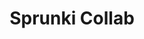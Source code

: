 ---
slug: sprunki-collab-2701
title: Sprunki Collab
description: "Sprunki Collab is an exciting online game. Play for free directly in your browser!"
icon: /images/popular_mods/Sprunki Collab.png
url: https://wowtbc.net/sprunkin/sprunki-collab/index.html
previewImage: /images/popular_mods/Sprunki Collab.png
type: popular mods

# SEO配置
seo:
  title: "Sprunki Collab - Play Free Online Game | Fun Browser Games"
  description: "Sprunki Collab - Play this fun online game for free in your browser. No download required!"
  ogImage: "/images/popular_mods/Sprunki Collab.png"
  keywords: "sprunki-collab-2701, online game, browser game, free game, popular mods game, play online"

videoUrls:
  - https://www.youtube.com/embed/example1
  - https://www.youtube.com/embed/example2

whyPlay:
  title: "Why Play Sprunki Collab?"
  items:
    - "Immersive Gameplay: Sprunki Collab offers an engaging and immersive gaming experience that will keep you entertained for hours"
    - "Challenging Levels: Test your skills with increasingly difficult challenges and obstacles"
    - "Beautiful Graphics: Enjoy stunning visuals and smooth animations that bring the game world to life"
    - "Regular Updates: New content and features are added regularly to keep the game fresh and exciting"
    - "Free to Play: Experience all the fun without spending a penny"
    - "Community Features: Connect with other players, share strategies, and compete for high scores"
    - "Cross-Platform: Play on any device with a web browser, no downloads required"

features:
  title: "Key Features of Sprunki Collab"
  image: "/images/popular_mods/Sprunki Collab.png"
  items:
    - "Intuitive Controls: Easy to learn controls make Sprunki Collab accessible for players of all skill levels"
    - "Multiple Game Modes: Enjoy various gameplay options that provide different challenges and experiences"
    - "Character Customization: Personalize your gaming experience with unique characters and items"
    - "Achievement System: Complete special tasks to earn rewards and recognition"
    - "Leaderboards: Compete with players worldwide and see who can achieve the highest scores"

characteristics:
  title: "Game Characteristics"
  image: "/images/popular_mods/Sprunki Collab.png"
  items:
    - "Genre: Popular mods game with elements of strategy and skill"
    - "Difficulty: Suitable for both casual gamers and those seeking a challenge"
    - "Play Time: Quick sessions or extended gameplay, depending on your preference"
    - "Art Style: Vibrant and engaging visuals that enhance the gaming experience"
    - "Sound Design: Immersive audio that complements the gameplay perfectly"

info: "Sprunki Collab is an exciting online game that offers players a unique and engaging gaming experience. With its intuitive controls, stunning visuals, and challenging gameplay, Sprunki Collab provides hours of entertainment for players of all ages and skill levels. Whether you're looking for a quick gaming session during a break or an extended play session, Sprunki Collab delivers an immersive experience that will keep you coming back for more. The game features multiple levels of increasing difficulty, ensuring that players are constantly challenged as they progress. With regular updates adding new content and features, Sprunki Collab remains fresh and exciting, providing endless entertainment options for its growing community of players."

howToPlayIntro: "Welcome to Sprunki Collab! This guide will walk you through the basics and help you master the game. Whether you're a beginner or looking to improve your skills, these tips and instructions will enhance your gaming experience."

howToPlaySteps:
  - title: "Getting Started"
    description: "Begin your Sprunki Collab adventure by familiarizing yourself with the controls. Use your keyboard or mouse to navigate through the game interface. The tutorial will guide you through the basic mechanics and help you understand the objectives."
  - title: "Understanding the Objectives"
    description: "In Sprunki Collab, your main goal is to progress through levels by completing specific objectives. Each level presents unique challenges that require different strategies and approaches."
  - title: "Mastering the Controls"
    description: "Practice using the controls to improve your precision and reaction time. Sprunki Collab requires quick reflexes and strategic thinking to overcome obstacles and defeat opponents."
  - title: "Utilizing Power-ups"
    description: "Collect power-ups throughout the game to enhance your abilities and overcome difficult challenges. Each power-up offers unique advantages that can be crucial for success."
  - title: "Developing Strategies"
    description: "As you progress in Sprunki Collab, develop effective strategies for different scenarios. Analyze patterns, anticipate challenges, and adapt your approach to maximize your performance."

faq:
  title: "Frequently Asked Questions about Sprunki Collab"
  items:
    - question: "Is Sprunki Collab free to play?"
      answer: "Yes, Sprunki Collab is completely free to play directly in your web browser. No downloads or purchases are required to enjoy the full game experience."
    - question: "Can I play Sprunki Collab on mobile devices?"
      answer: "Yes, Sprunki Collab is optimized for both desktop and mobile play. You can enjoy the game on any device with a web browser and internet connection."
    - question: "Are there any in-game purchases?"
      answer: "While Sprunki Collab is free to play, there may be optional in-game purchases available for cosmetic items or additional features that don't affect core gameplay."
    - question: "How often is Sprunki Collab updated?"
      answer: "The developers regularly update Sprunki Collab with new content, features, and improvements based on player feedback and game performance."
    - question: "Can I play Sprunki Collab offline?"
      answer: "Currently, Sprunki Collab requires an internet connection to play as it's a browser-based online game."
    - question: "Is Sprunki Collab suitable for children?"
      answer: "Yes, Sprunki Collab is designed to be family-friendly and suitable for players of all ages."
    - question: "How do I report bugs or issues?"
      answer: "If you encounter any problems while playing Sprunki Collab, you can report them through the game's support page or contact the developers directly through their website."
    - question: "Still Have Questions?"
      answer: "If you have additional questions about Sprunki Collab that aren't covered in this FAQ, please visit our support center or contact our customer service team for assistance."
---